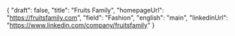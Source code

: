 {
    "draft": false,
    "title": "Fruits Family",
    "homepageUrl": "https://fruitsfamily.com",
    "field": "Fashion",
    "english": "main",
    "linkedinUrl": "https://www.linkedin.com/company/fruitsfamily"
}